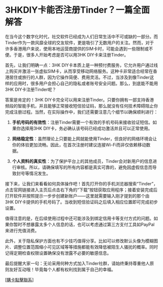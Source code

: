 # 3HKDIY卡能否注册Tinder？一篇全面解答

在当今这个数字化时代，社交软件已经成为人们日常生活中不可或缺的一部分。而Tinder作为一款风靡全球的交友软件，更是吸引了无数用户的关注。然而，对于许多香港用户来说，使用本地运营商提供的SIM卡时，可能会遇到一些限制或不便。于是，很多人开始考虑是否可以用3HK DIY卡来注册Tinder。

首先，让我们明确一点：3HK DIY卡本质上是一种预付费服务，它允许用户通过线上购买并激活一张虚拟SIM卡，从而享受移动网络服务。这种卡非常适合经常在香港居住或旅行的人群，因为它操作简便、费用灵活。不过，当涉及到像Tinder这样的应用时，很多用户会担心自己的隐私或者账号安全问题。那么，到底能不能用3HK DIY卡注册Tinder呢？

答案是肯定的！3HK DIY卡完全可以用来注册Tinder。只要你拥有一部支持香港频段的智能手机，并且能够正常接收短信验证码，那么就没有任何技术障碍阻止你完成注册过程。当然，在实际操作中，我们还需要注意几个细节以确保顺利进行：

1. **手机号码的有效性**：注册Tinder需要一个有效的手机号码来接收验证短信。如果你选择用3HK DIY卡，务必确认该号码已经成功激活并且可以正常使用。

2. **网络稳定性**：虽然理论上只要能上网就能使用Tinder，但良好的网络环境会让你的体验更加流畅。因此，在首次注册时建议连接Wi-Fi而非仅依赖移动数据。

3. **个人资料的真实性**：为了保护平台上的其他成员，Tinder会对新用户的信息进行审核。所以，请确保填写的所有内容都是真实可靠的，避免因虚假信息而导致封号等情况发生。

接下来，让我们来看看如何具体操作吧！首先打开你的手机浏览器搜索“Tinder”，点击官网链接进入主页后点击右下角的“下载”按钮获取应用程序；接着安装完成后打开软件并按照提示一步步创建新账户——这里就需要输入刚才提到的那个由3HK DIY卡提供的手机号码了。当收到短信验证码之后填入相应位置即可完成初步设置。

值得注意的是，在后续使用过程中还可能涉及到绑定信用卡等支付方式的问题。如果你暂时不想暴露太多个人信息的话，也可以考虑通过第三方支付工具如PayPal来进行充值消费。

此外，关于隐私保护方面也有不少技巧值得分享。比如可以修改默认头像为模糊图片、调整位置范围缩小可见区域等等措施都能有效降低被陌生人骚扰的概率。同时记得定期检查权限设置确保没有泄露不必要的敏感信息。

最后提醒大家一句：无论采用何种方式加入Tinder社群，请始终秉持尊重他人原则友好互动哦！毕竟每个人都有权利找到属于自己的幸福。

[[購卡點擊聯系](https://t.me/s/esim1088)]